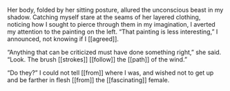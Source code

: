 Her body, folded by her sitting posture, allured the unconscious beast in my shadow. Catching myself stare at the seams of her layered clothing, noticing how I sought to pierce through them in my imagination, I averted my attention to the painting on the left. “That painting is less interesting,” I announced, not knowing if I [[agreed]].

“Anything that can be criticized must have done something right,” she said. “Look. The brush [[strokes]] [[follow]] the [[path]] of the wind.”

“Do they?” I could not tell [[from]] where I was, and wished not to get up and be farther in flesh [[from]] the [[fascinating]] female.